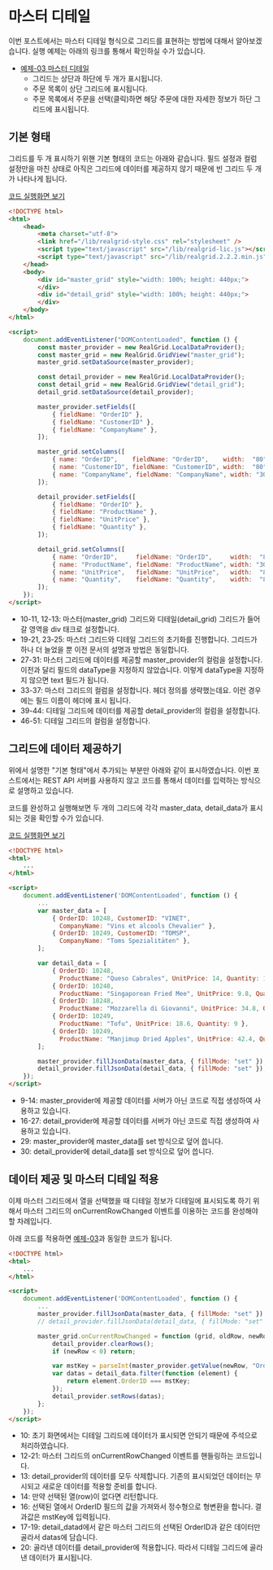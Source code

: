 # 마스터 디테일

이번 포스트에서는 마스터 디테일 형식으로 그리드를 표현하는 방법에 대해서 알아보겠습니다.
실행 예제는 아래의 링크를 통해서 확인하실 수가 있습니다.

* [예제-03 마스터 디테일](http://10bun.tv/samples/realgrid2/part-1/03)
  * 그리드는 상단과 하단에 두 개가 표시됩니다.
  * 주문 목록이 상단 그리드에 표시됩니다.
  * 주문 목록에서 주문을 선택(클릭)하면 해당 주문에 대한 자세한 정보가 하단 그리드에 표시됩니다.


## 기본 형태

그리드를 두 개 표시하기 위핸 기본 형태의 코드는 아래와 같습니다.
필드 설정과 컬럼 설정만을 마친 상태로 아직은 그리드에 데이터를 제공하지 않기 때문에 빈 그리드 두 개가 나타나게 됩니다.

[코드 실행화면 보기](http://10bun.tv/samples/realgrid2/part-1/03/step-01.html)

``` html
<!DOCTYPE html>
<html>
	<head>
		<meta charset="utf-8">
		<link href="/lib/realgrid-style.css" rel="stylesheet" />
		<script type="text/javascript" src="/lib/realgrid-lic.js"></script>
		<script type="text/javascript" src="/lib/realgrid.2.2.2.min.js"></script>
	</head>
	<body>
		<div id="master_grid" style="width: 100%; height: 440px;">
		</div>
		<div id="detail_grid" style="width: 100%; height: 440px;">
		</div>
	</body>
</html>

<script>
	document.addEventListener("DOMContentLoaded", function () {
		const master_provider = new RealGrid.LocalDataProvider();
		const master_grid = new RealGrid.GridView("master_grid");
		master_grid.setDataSource(master_provider);

		const detail_provider = new RealGrid.LocalDataProvider();
		const detail_grid = new RealGrid.GridView("detail_grid");
		detail_grid.setDataSource(detail_provider);

		master_provider.setFields([
			{ fieldName: "OrderID" },
			{ fieldName: "CustomerID" },
			{ fieldName: "CompanyName" },
		]);

		master_grid.setColumns([
			{ name: "OrderID",    fieldName: "OrderID",    width:  "80" },
			{ name: "CustomerID", fieldName: "CustomerID", width:  "80" },
			{ name: "CompanyName", fieldName: "CompanyName", width: "300" },
		]);

		detail_provider.setFields([
			{ fieldName: "OrderID" },
			{ fieldName: "ProductName" },
			{ fieldName: "UnitPrice" },
			{ fieldName: "Quantity" },
		]);

		detail_grid.setColumns([
			{ name: "OrderID",     fieldName: "OrderID",     width:  "80" },
			{ name: "ProductName", fieldName: "ProductName", width: "300" },
			{ name: "UnitPrice",   fieldName: "UnitPrice",   width:  "80" },
			{ name: "Quantity",    fieldName: "Quantity",    width:  "80" },
		]);
	});
</script>
```
* 10-11, 12-13: 마스터(master_grid) 그리드와 디테일(detail_grid) 그리드가 들어갈 영역을 div 태크로 설정합니다.
* 19-21, 23-25: 마스터 그리드와 디테일 그리드의 초기화를 진행합니다. 그리드가 하나 더 늘었을 뿐 이전 문서의 설명과 방법은 동일합니다.
* 27-31: 마스터 그리드에 데이터를 제공할 master_provider의 컬럼을 설정합니다. 이전과 달리 필드의 dataType을 지정하지 않았습니다. 이렇게 dataType을 지정하지 않으면 text 필드가 됩니다.
* 33-37: 마스터 그리드의 컬럼을 설정합니다. 헤더 정의를 생략했는데요. 이런 경우에는 필드 이름이 헤더에 표시 됩니다.
* 39-44: 디테일 그리드에 데이터를 제공할 detail_provider의 컬럼을 설정합니다.
* 46-51: 디테일 그리드의 컬럼을 설정합니다.


## 그리드에 데이터 제공하기

위에서 설명한 "기본 형태"에서 추가되는 부분만 아래와 같이 표시하였습니다.
이번 포스트에서는 REST API 서버를 사용하지 않고 코드를 통해서 데이터를 입력하는 방식으로 설명하고 있습니다.

코드를 완성하고 실행해보면 두 개의 그리드에 각각 master_data, detail_data가 표시되는 것을 확인할 수가 있습니다.

[코드 실행화면 보기](http://10bun.tv/samples/realgrid2/part-1/03/step-02.html)

``` html
<!DOCTYPE html>
<html>
    ...
</html>

<script>
	document.addEventListener('DOMContentLoaded', function () {
        ...
		var master_data = [
			{ OrderID: 10248, CustomerID: "VINET", 
			  CompanyName: "Vins et alcools Chevalier" },
			{ OrderID: 10249, CustomerID: "TOMSP", 
			  CompanyName: "Toms Spezialitäten" },
		];

		var detail_data = [
			{ OrderID: 10248, 
			  ProductName: "Queso Cabrales", UnitPrice: 14, Quantity: 12 },
			{ OrderID: 10248, 
			  ProductName: "Singaporean Fried Mee", UnitPrice: 9.8, Quantity: 10 },
			{ OrderID: 10248, 
			  ProductName: "Mozzarella di Giovanni", UnitPrice: 34.8, Quantity: 5 },
			{ OrderID: 10249, 
			  ProductName: "Tofu", UnitPrice: 18.6, Quantity: 9 },
			{ OrderID: 10249, 
			  ProductName: "Manjimup Dried Apples", UnitPrice: 42.4, Quantity: 40 },
		];

		master_provider.fillJsonData(master_data, { fillMode: "set" });
		detail_provider.fillJsonData(detail_data, { fillMode: "set" });
	});
</script>
```
* 9-14: master_provider에 제공할 데이터를 서버가 아닌 코드로 직접 생성하여 사용하고 있습니다.
* 16-27: detail_provider에 제공할 데이터를 서버가 아닌 코드로 직접 생성하여 사용하고 있습니다.
* 29: master_provider에 master_data를 set 방식으로 덮어 씁니다.
* 30: detail_provider에 detail_data를 set 방식으로 덮어 씁니다.


## 데이터 제공 및 마스터 디테일 적용

이제 마스터 그리드에서 열을 선택했을 때 디테일 정보가 디테일에 표시되도록 하기 위해서
마스터 그리드의 onCurrentRowChanged 이벤트를 이용하는 코드를 완성해야 할 차례입니다.

아래 코드를 적용하면 [예제-03](http://10bun.tv/samples/realgrid2/part-1/03)과 동일한 코드가 됩니다.

``` html
<!DOCTYPE html>
<html>
    ...
</html>

<script>
	document.addEventListener('DOMContentLoaded', function () {
        ...
		master_provider.fillJsonData(master_data, { fillMode: "set" });
		// detail_provider.fillJsonData(detail_data, { fillMode: "set" });

		master_grid.onCurrentRowChanged = function (grid, oldRow, newRow) {
			detail_provider.clearRows();
			if (newRow < 0) return;

			var mstKey = parseInt(master_provider.getValue(newRow, "OrderID"));
			var datas = detail_data.filter(function (element) {
				return element.OrderID === mstKey;
			});
			detail_provider.setRows(datas);
		};
	});
</script>
```
* 10: 초기 화면에서는 디테일 그리드에 데이터가 표시되면 안되기 때문에 주석으로 처리하였습니다.
* 12-21: 마스터 그리드의 onCurrentRowChanged 이벤트를 핸들링하는 코드입니다.
* 13: detail_provider의 데이터를 모두 삭제합니다. 기존의 표시되었던 데이터는 무시되고 새로운 데이터를 적용할 준비를 합니다.
* 14: 만약 선택된 열(row)이 없다면 리턴합니다.
* 16: 선택된 열에서 OrderID 필드의 값을 가져와서 정수형으로 형변환을 합니다. 결과값은 mstKey에 입력됩니다.
* 17-19: detail_datad에서 같은 마스터 그리드의 선택된 OrderID과 같은 데이터만 골라서 datas에 담습니다.
* 20: 골라낸 데이터를 detail_provider에 적용합니다. 따라서 디테일 그리드에 골라낸 데이터가 표시됩니다. 
